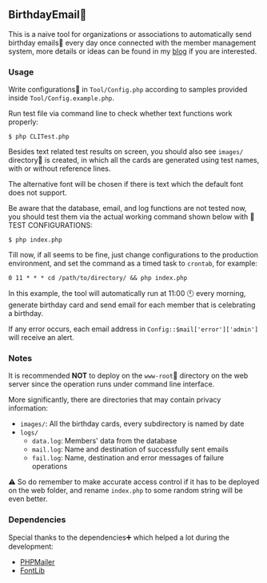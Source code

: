 ## BirthdayEmail:cake:
This is a naive tool for organizations or associations to automatically send birthday emails:email: every day once connected with the member management system, more details or ideas can be found in my [blog](https://kingsleyxie.cn/share-the-story-behind-birthday-email-repository) if you are interested.

### Usage
Write configurations:pencil: in `Tool/Config.php` according to samples provided inside `Tool/Config.example.php`.

Run test file via command line to check whether text functions work properly:

```shell
$ php CLITest.php
```

Besides text related test results on screen, you should also see `images/` directory:file_folder: is created, in which all the cards are generated using test names, with or without reference lines.

The alternative font will be chosen if there is text which the default font does not support.

Be aware that the database, email, and log functions are not tested now, you should test them via the actual working command shown below with :wrench:TEST CONFIGURATIONS:

```shell
$ php index.php
```

Till now, if all seems to be fine, just change configurations to the production environment, and set the command as a timed task to `crontab`, for example:

```
0 11 * * * cd /path/to/directory/ && php index.php
```

In this example, the tool will automatically run at 11:00 :clock11: every morning, generate birthday card and send email for each member that is celebrating a birthday.

If any error occurs, each email address in `Config::$mail['error']['admin']` will receive an alert.

### Notes
It is recommended **NOT** to deploy on the `www-root`:link: directory on the web server since the operation runs under command line interface.

More significantly, there are directories that may contain privacy information:

- `images/`: All the birthday cards, every subdirectory is named by date
- `logs/`
  - `data.log`: Members' data from the database
  - `mail.log`: Name and destination of successfully sent emails
  - `fail.log`: Name, destination and error messages of failure operations

:warning: So do remember to make accurate access control if it has to be deployed on the web folder, and rename `index.php` to some random string will be even better.

### Dependencies
Special thanks to the dependencies:heavy_plus_sign: which helped a lot during the development:
- [PHPMailer](https://github.com/PHPMailer/PHPMailer)
- [FontLib](https://github.com/PhenX/php-font-lib)
